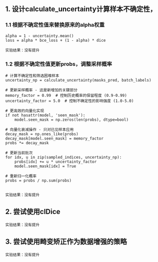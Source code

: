 


## 1. 设计calculate_uncertainty计算样本不确定性，

### 1.1 根据不确定性值来替换原来的alpha权重
    alpha = 1 - uncertainty.mean()
    loss = alpha * bce_loss + (1 - alpha) * dice

    实验结果：没有提升

### 1.2 根据不确定性值更新probs，调整采样概率
    # 计算不确定性和筛选困难样本
    uncertainty_np = calculate_uncertainty(masks_pred, batch_labels)
        
    # 更新采样概率 - 这是新增加的关键部分
    memory_factor = 0.99  # 控制历史概率的保留程度 (0.9-0.99)
    uncertainty_factor = 5.0  # 控制不确定性的影响强度 (1.0-5.0)
    
    # 更高效的向量化实现
    if not hasattr(model, 'seen_mask'):
        model.seen_mask = np.zeros(len(probs), dtype=bool)

    # 向量化衰减操作 - 只对已见样本应用
    decay_mask = np.ones_like(probs)
    decay_mask[model.seen_mask] = memory_factor
    probs *= decay_mask

    # 更新当前批次
    for idx, u in zip(sampled_indices, uncertainty_np):
        probs[idx] += u * uncertainty_factor
        model.seen_mask[idx] = True
    
    # 重新归一化概率
    probs = probs / np.sum(probs)
    

    实验结果：没有提升


## 2. 尝试使用clDice

    实验结果：没有提升
    

## 3. 尝试使用畸变矫正作为数据增强的策略

    实验结果：没有提升
